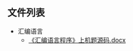 

## 文件列表

- 汇编语言
    - [《汇编语言程序》上机题源码.docx](https://github.com/Open-BJUT/BJUT-Helper/raw/master/./%E6%B1%87%E7%BC%96%E8%AF%AD%E8%A8%80/%E3%80%8A%E6%B1%87%E7%BC%96%E8%AF%AD%E8%A8%80%E7%A8%8B%E5%BA%8F%E3%80%8B%E4%B8%8A%E6%9C%BA%E9%A2%98%E6%BA%90%E7%A0%81.docx)
